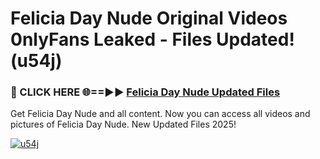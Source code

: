 # Felicia Day Nude Original Videos 0nlyFans Leaked - Files Updated! (u54j)

<h3>🔴 CLICK HERE 🌐==►► <a href="https://tinyurl.com/4mcuefdz" rel="nofollow">Felicia Day Nude Updated Files</a></h3>

Get Felicia Day Nude and all content. Now you can access all videos and pictures of Felicia Day Nude. New Updated Files 2025!

[![u54j](https://i.imgur.com/StAQSOY.gif)](https://tinyurl.com/4mcuefdz)
